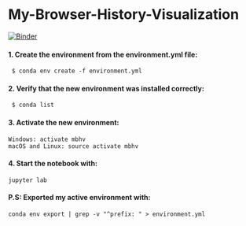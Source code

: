 # My-Browser-History-Visualization
[![Binder](https://mybinder.org/badge.svg)](https://mybinder.org/v2/gh/naushadS/My-Browser-History-Visualization/master)

#### 1. Create the environment from the environment.yml file:
     $ conda env create -f environment.yml

#### 2. Verify that the new environment was installed correctly:
     $ conda list

#### 3. Activate the new environment:
    Windows: activate mbhv
    macOS and Linux: source activate mbhv

#### 4. Start the notebook with:
    jupyter lab

#### P.S: Exported my active environment with:
    conda env export | grep -v "^prefix: " > environment.yml

